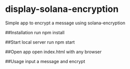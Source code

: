 # display-solana-encryption
Simple app to encrypt a message using solana-encryption

##Installation
run npm install

##Start local server
run npm start

##Open app
open index.html with any browser

##Usage 
input a message and encrypt

